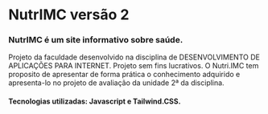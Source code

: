 # NutrIMC versão 2

### NutrIMC é um site informativo sobre saúde.

Projeto da faculdade desenvolvido na disciplina de DESENVOLVIMENTO DE APLICAÇÕES PARA INTERNET. Projeto sem fins lucrativos. O Nutri.IMC tem proposito de apresentar de forma prática o conhecimento adquirido e apresenta-lo no projeto de avaliação da unidade 2ª da disciplina.

#### Tecnologias utilizadas: Javascript e Tailwind.CSS.
